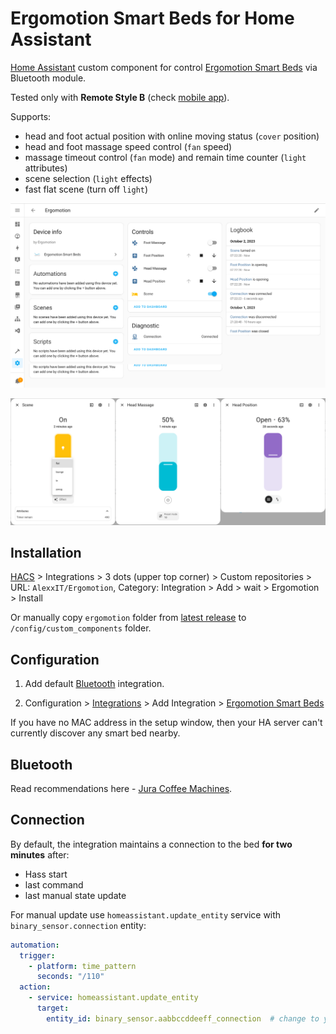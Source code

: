 # Ergomotion Smart Beds for Home Assistant

[Home Assistant](https://www.home-assistant.io/) custom component for control [Ergomotion Smart Beds](https://eu.ergomotion.com/) via Bluetooth module.

Tested only with **Remote Style B** (check [mobile app](https://play.google.com/store/apps/developer?id=Ergomotion)).

Supports:

- head and foot actual position with online moving status (`cover` position)
- head and foot massage speed control (`fan` speed)
- massage timeout control (`fan` mode) and remain time counter (`light` attributes)
- scene selection (`light` effects)
- fast flat scene (turn off `light`)

![](assets/demo1.png)

![](assets/demo2.png)

## Installation

[HACS](https://hacs.xyz/) > Integrations > 3 dots (upper top corner) > Custom repositories > URL: `AlexxIT/Ergomotion`, Category: Integration > Add > wait > Ergomotion > Install

Or manually copy `ergomotion` folder from [latest release](https://github.com/AlexxIT/Ergomotion/releases/latest) to `/config/custom_components` folder.

## Configuration

1. Add default [Bluetooth](https://www.home-assistant.io/integrations/bluetooth/) integration. 

2. Configuration > [Integrations](https://my.home-assistant.io/redirect/integrations/) > Add Integration > [Ergomotion Smart Beds](https://my.home-assistant.io/redirect/config_flow_start/?domain=ergomotion)

If you have no MAC address in the setup window, then your HA server can't currently discover any smart bed nearby.

## Bluetooth

Read recommendations here - [Jura Coffee Machines](https://github.com/AlexxIT/Jura).

## Connection

By default, the integration maintains a connection to the bed **for two minutes** after:

- Hass start
- last command
- last manual state update

For manual update use `homeassistant.update_entity` service with `binary_sensor.connection` entity:

```yaml
automation:
  trigger:
    - platform: time_pattern
      seconds: "/110"
  action:
    - service: homeassistant.update_entity
      target:
        entity_id: binary_sensor.aabbccddeeff_connection  # change to your entity_id
```
